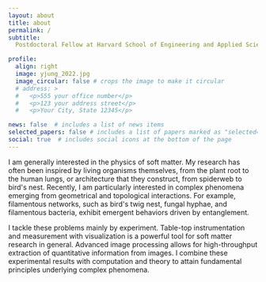 ```yaml
---
layout: about
title: about
permalink: /
subtitle:
  Postdoctoral Fellow at Harvard School of Engineering and Applied Sciences  

profile:
  align: right
  image: yjung_2022.jpg
  image_circular: false # crops the image to make it circular
  # address: >
  #   <p>555 your office number</p>
  #   <p>123 your address street</p>
  #   <p>Your City, State 12345</p>

news: false  # includes a list of news items
selected_papers: false # includes a list of papers marked as "selected={true}"
social: true  # includes social icons at the bottom of the page
---
```


I am generally interested in the physics of soft matter. My research has often been inspired by living organisms themselves, from the plant root to the human lungs, or architecture that they construct, from spiderweb to bird's nest. Recently, I am particularly interested in complex phenomena emerging from geometrical and topological interactions. For example, filamentous networks, such as bird's twig nest, fungal hyphae, and filamentous bacteria, exhibit emergent behaviors driven by entanglement.

I tackle these problems mainly by experiment. Table-top instrumentation and measurement with visualization is a powerful tool for soft matter research in general. Advanced image processing allows for high-throughput extraction of quantitative information from images. I combine these experimental results with computation and theory to attain fundamental principles underlying complex phenomena.